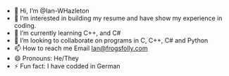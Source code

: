 - 👋 Hi, I’m @Ian-WHazleton
- 👀 I’m interested in building my resume and have show my experience in coding.
- 🌱 I’m currently learning C++, and C#
- 💞️ I’m looking to collaborate on programs in C, C++, C# and Python
- 📫 How to reach me Email Ian@frogsfolly.com
- 😄 Pronouns: He/They
- ⚡ Fun fact: I have codded in German

<!---
Ian-WHazleton/Ian-WHazleton is a ✨ special ✨ repository because its `README.md` (this file) appears on your GitHub profile.
You can click the Preview link to take a look at your changes.
--->
